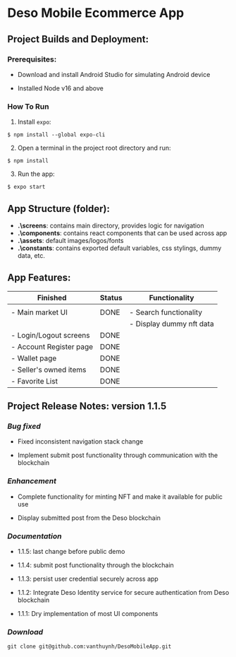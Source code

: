 # Deso Mobile Ecommerce App

## Project Builds and Deployment:

### Prerequisites:
- Download and install Android Studio for simulating Android device

- Installed Node v16 and above

### How To Run
1. Install `expo`:
```
$ npm install --global expo-cli
```

2. Open a terminal in the project root directory and run:
```
$ npm install
```

3. Run the app:
```
$ expo start
```

## App Structure (folder):

- **.\screens**: contains main directory, provides logic for navigation
- **.\components**: contains react components that can be used across app
- **.\assets**: default images/logos/fonts
- **.\constants**: contains exported default variables, css stylings, dummy data, etc.

## App Features:

| Finished                | Status      | Functionality            |
| ----------------------- | ----------- | ------------------------ |
|                         |             |                          |
| - Main market UI        | DONE        | - Search functionality   |
|                         |             | - Display dummy nft data |
| - Login/Logout screens  | DONE |                          |
| - Account Register page | DONE |                          |
| - Wallet page           | DONE |                          |
| - Seller's owned items  | DONE |                          |
| - Favorite List         | DONE |                          |

## Project Release Notes: version 1.1.5

### *Bug fixed*

- Fixed inconsistent navigation stack change

- Implement submit post functionality through communication with the blockchain

### *Enhancement*

- Complete functionality for minting NFT and make it available for public use

- Display submitted post from the Deso blockchain

### *Documentation*

- 1.1.5: last change before public demo

- 1.1.4: submit post functionality through the blockchain

- 1.1.3: persist user credential securely across app

- 1.1.2: Integrate Deso Identity service for secure authentication from Deso blockchain

- 1.1.1: Dry implementation of most UI components

### *Download*

```git clone git@github.com:vanthuynh/DesoMobileApp.git```
